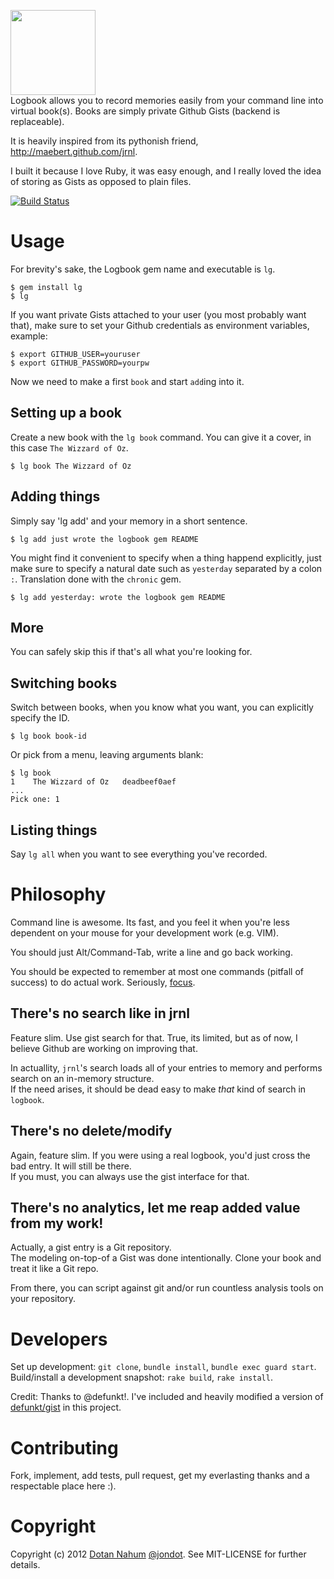 <img src="https://raw.github.com/jondot/logbook/master/resources/logbook.png" style="width:136px"/><br/>
Logbook allows you to record memories easily from your command line into
virtual book(s). Books are simply private Github Gists (backend is
replaceable).


It is heavily inspired from its pythonish friend, http://maebert.github.com/jrnl.

I built it because I love Ruby, it was easy enough, and I really loved
the idea of storing as Gists as opposed to plain files.

[![Build Status](https://secure.travis-ci.org/jondot/logbook.png?branch=master)](http://travis-ci.org/jondot/logbook)  


# Usage

For brevity's sake, the Logbook gem name and executable is `lg`.

    $ gem install lg
    $ lg


If you want private Gists attached to your user (you most probably
want that), make sure to set your Github credentials as environment
variables, example:

    $ export GITHUB_USER=youruser
    $ export GITHUB_PASSWORD=yourpw

Now we need to make a first `book` and start `add`ing into it.  

## Setting up a book

Create a new book with the `lg book` command. You can give it a
cover, in this case `The Wizzard of Oz`.

    $ lg book The Wizzard of Oz


## Adding things

Simply say 'lg add' and your memory in a short sentence.

    $ lg add just wrote the logbook gem README

You might find it convenient to specify when a thing happend explicitly,
just make sure to specify a natural date such as `yesterday` separated
by a colon `:`. Translation done with the `chronic` gem.

    $ lg add yesterday: wrote the logbook gem README


## More

You can safely skip this if that's all what you're looking for.

## Switching books

Switch between books, when you know what you want, you can explicitly
specify the ID.

    $ lg book book-id

Or pick from a menu, leaving arguments blank:

    $ lg book
    1    The Wizzard of Oz   deadbeef0aef
    ...
    Pick one: 1


## Listing things

Say `lg all` when you want to see everything you've recorded.




# Philosophy

Command line is awesome. Its fast, and you feel it when you're less
dependent on your mouse for your development work (e.g. VIM).  

You should just Alt/Command-Tab, write a line and go back working.  

You should be expected to remember at most one commands (pitfall of success) to do actual work. Seriously, [focus](http://ezliu.com/focus/).


## There's no search like in jrnl

Feature slim. Use gist search for that. True, its limited, but as of now, I believe
Github are working on improving that.  

In actuallity, `jrnl`'s search loads all of your entries to memory and
performs search on an in-memory structure.  
If the need arises, it should be dead easy to
make *that* kind of search in `logbook`.

## There's no delete/modify

Again, feature slim. If you were using a real logbook, you'd
just cross the bad entry. It will still be there.  
If you must, you can always use the gist interface for that.  

## There's no analytics, let me reap added value from my work!

Actually, a gist entry is a Git repository.  
The modeling on-top-of a
Gist was done intentionally. Clone your book and
treat it like a Git repo.

From there, you can script against git and/or run countless analysis tools on your repository.

# Developers

Set up development: `git clone`, `bundle install`, `bundle exec guard start`.  
Build/install a development snapshot: `rake build`, `rake install`.

Credit: Thanks to @defunkt!. I've included and heavily modified a version of [defunkt/gist](https://github.com/defunkt/gist) in this project.  



# Contributing

Fork, implement, add tests, pull request, get my everlasting thanks and a respectable place here :).


# Copyright

Copyright (c) 2012 [Dotan Nahum](http://gplus.to/dotan) [@jondot](http://twitter.com/jondot). See MIT-LICENSE for further details.


